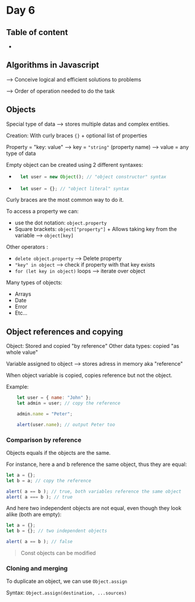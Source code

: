 # Day 6

## Table of content

-

## Algorithms in Javascript

--> Conceive logical and efficient solutions to problems

--> Order of operation needed to do the task

## Objects

Special type of data --> stores multiple datas and complex entities.

Creation: With curly braces `{}` + optional list of properties

Property = "key: value" --> key = `"string"` (property name) --> value = any type of data

Empty object can be created using 2 different syntaxes:

- ```javascript
    let user = new Object(); // "object constructor" syntax
  ```

- ```javascript
    let user = {}; // "object literal" syntax
  ```

Curly braces are the most common way to do it.

To access a property we can:

- use the dot notation: `object.property`
- Square brackets: `object["property"]` + Allows taking key from the variable --> `object[key]`

Other operators :

- `delete object.property` --> Delete property
- `"key" in object` --> check if property with that key exists
- `for (let key in object)` loops --> iterate over object

Many types of objects:

- Arrays
- Date
- Error
- Etc...

## Object references and copying

Object: Stored and copied "by reference"
Other data types: copied "as whole value"

Variable assigned to object --> stores adress in memory aka "reference"

When object variable is copied, copies reference but not the object.

Example:

```javascript
    let user = { name: "John" };
    let admin = user; // copy the reference

    admin.name = "Peter";

    alert(user.name); // output Peter too
```

### Comparison by reference

Objects equals if the objects are the same.

For instance, here a and b reference the same object, thus they are equal:

```javascript
let a = {};
let b = a; // copy the reference

alert( a == b ); // true, both variables reference the same object
alert( a === b ); // true
```

And here two independent objects are not equal, even though they look alike (both are empty):

```javascript
let a = {};
let b = {}; // two independent objects

alert( a == b ); // false
```

> Const objects can be modified

### Cloning and merging

To duplicate an object, we can use `Object.assign`

Syntax: `Object.assign(destination, ...sources)`
